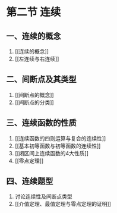 # 第二节 连续
## 一、连续的概念
1. [[连续的概念]]
2. [[左连续与右连续]]

## 二、间断点及其类型
1. [[间断点的概念]]
2. [[间断点的分类]]

## 三、连续函数的性质
1. [[连续函数的四则运算与复合的连续性]]
2. [[基本初等函数与初等函数的连续性]]
3. [[闭区间上连续函数的4大性质]]
4. [[零点定理]]

## 四、连续题型
1. 讨论连续性及间断点类型
2. [[介值定理、最值定理与零点定理的证明]]
